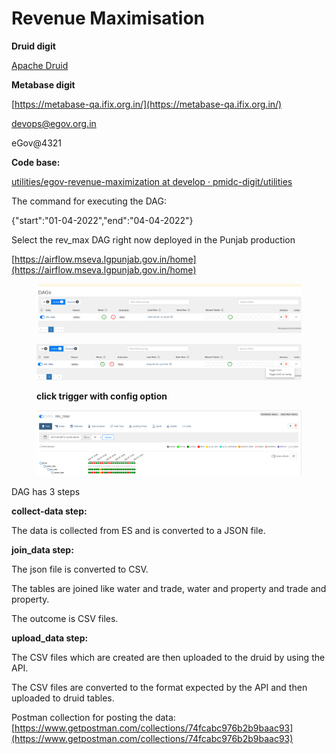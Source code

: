 # Revenue Maximisation

**Druid digit**

[Apache Druid](https://druid-qa.ifix.org.in/unified-console.html#load-data)

**Metabase digit**

[https://metabase-qa.ifix.org.in/](https://metabase-qa.ifix.org.in/)

[devops@egov.org.in](mailto:devops@egov.org.in)

eGov@4321

**Code base:**

[utilities/egov-revenue-maximization at develop · pmidc-digit/utilities](https://github.com/pmidc-digit/utilities/tree/develop/egov-revenue-maximization)

The command for executing the DAG:

{"start":"01-04-2022","end":"04-04-2022"}

Select the rev\_max DAG right now deployed in the Punjab production

[https://airflow.mseva.lgpunjab.gov.in/home](https://airflow.mseva.lgpunjab.gov.in/home)

<figure><img src="../../../.gitbook/assets/image-20220830-095050.png" alt=""><figcaption></figcaption></figure>

<figure><img src="../../../.gitbook/assets/image-20220830-095020.png" alt=""><figcaption><p><strong>click trigger with config option</strong></p></figcaption></figure>

<figure><img src="../../../.gitbook/assets/image-20220830-110240.png" alt=""><figcaption></figcaption></figure>

DAG has 3 steps

**collect-data step:**

The data is collected from ES and is converted to a JSON file.

**join\_data step:**

The json file is converted to CSV.

The tables are joined like water and trade, water and property and trade and property.

The outcome is CSV files.

**upload\_data step:**

The CSV files which are created are then uploaded to the druid by using the API.

The CSV files are converted to the format expected by the API and then uploaded to druid tables.

Postman collection for posting the data: [https://www.getpostman.com/collections/74fcabc976b2b9baac93](https://www.getpostman.com/collections/74fcabc976b2b9baac93)
